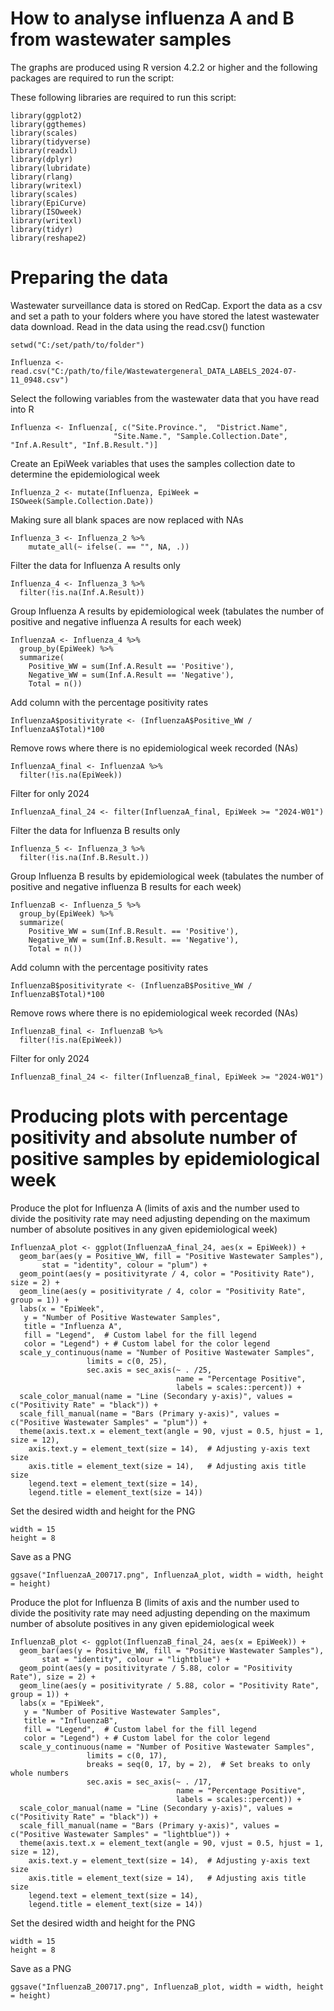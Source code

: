 # How to analyse influenza A and B from wastewater samples 

The graphs are produced using R version 4.2.2 or higher and the following packages are required to run the script:

These following libraries are required to run this script: 

    library(ggplot2)
    library(ggthemes)
    library(scales)
    library(tidyverse)
    library(readxl)
    library(dplyr)
    library(lubridate)
    library(rlang)
    library(writexl)
    library(scales)
    library(EpiCurve)
    library(ISOweek)
    library(writexl)
    library(tidyr)
    library(reshape2)

# Preparing the data 

Wastewater surveillance data is stored on RedCap. Export the data as a csv and set a path to your folders where you have stored the latest wastewater data download. Read in the data using the read.csv() function

    setwd("C:/set/path/to/folder")

    Influenza <- read.csv("C:/path/to/file/Wastewatergeneral_DATA_LABELS_2024-07-11_0948.csv")

Select the following variables from the wastewater data that you have read into R

    Influenza <- Influenza[, c("Site.Province.",  "District.Name",
                           "Site.Name.", "Sample.Collection.Date", "Inf.A.Result", "Inf.B.Result.")]

Create an EpiWeek variables that uses the samples collection date to determine the epidemiological week

    Influenza_2 <- mutate(Influenza, EpiWeek = ISOweek(Sample.Collection.Date))

Making sure all blank spaces are now replaced with NAs 

    Influenza_3 <- Influenza_2 %>%
        mutate_all(~ ifelse(. == "", NA, .))

Filter the data for Influenza A results only 
    
    Influenza_4 <- Influenza_3 %>%
      filter(!is.na(Inf.A.Result))

Group Influenza A results by epidemiological week (tabulates the number of positive and negative influenza A results for each week)

    InfluenzaA <- Influenza_4 %>%
      group_by(EpiWeek) %>%
      summarize(
        Positive_WW = sum(Inf.A.Result == 'Positive'),
        Negative_WW = sum(Inf.A.Result == 'Negative'),
        Total = n())

Add column with the percentage positivity rates
    
    InfluenzaA$positivityrate <- (InfluenzaA$Positive_WW / InfluenzaA$Total)*100        

Remove rows where there is no epidemiological week recorded (NAs)
    
    InfluenzaA_final <- InfluenzaA %>%
      filter(!is.na(EpiWeek))

Filter for only 2024

    InfluenzaA_final_24 <- filter(InfluenzaA_final, EpiWeek >= "2024-W01")  
        
Filter the data for Influenza B results only

    Influenza_5 <- Influenza_3 %>%
      filter(!is.na(Inf.B.Result.))

Group Influenza B results by epidemiological week (tabulates the number of positive and negative influenza B results for each week)

    InfluenzaB <- Influenza_5 %>%
      group_by(EpiWeek) %>%
      summarize(
        Positive_WW = sum(Inf.B.Result. == 'Positive'),
        Negative_WW = sum(Inf.B.Result. == 'Negative'),
        Total = n())

Add column with the percentage positivity rates

    InfluenzaB$positivityrate <- (InfluenzaB$Positive_WW / InfluenzaB$Total)*100

Remove rows where there is no epidemiological week recorded (NAs)

    InfluenzaB_final <- InfluenzaB %>%
      filter(!is.na(EpiWeek))

Filter for only 2024

    InfluenzaB_final_24 <- filter(InfluenzaB_final, EpiWeek >= "2024-W01")  

# Producing plots with percentage positivity and absolute number of positive samples by epidemiological week

Produce the plot for Influenza A (limits of axis and the number used to divide the positivity rate may need adjusting depending on the maximum number of absolute positives in any given epidemiological week)

    InfluenzaA_plot <- ggplot(InfluenzaA_final_24, aes(x = EpiWeek)) +
      geom_bar(aes(y = Positive_WW, fill = "Positive Wastewater Samples"), 
           stat = "identity", colour = "plum") +
      geom_point(aes(y = positivityrate / 4, color = "Positivity Rate"), size = 2) +
      geom_line(aes(y = positivityrate / 4, color = "Positivity Rate", group = 1)) +
      labs(x = "EpiWeek", 
       y = "Number of Positive Wastewater Samples", 
       title = "Influenza A",
       fill = "Legend",  # Custom label for the fill legend
       color = "Legend") + # Custom label for the color legend
      scale_y_continuous(name = "Number of Positive Wastewater Samples", 
                     limits = c(0, 25),
                     sec.axis = sec_axis(~ . /25, 
                                         name = "Percentage Positive", 
                                         labels = scales::percent)) +
      scale_color_manual(name = "Line (Secondary y-axis)", values = c("Positivity Rate" = "black")) +
      scale_fill_manual(name = "Bars (Primary y-axis)", values = c("Positive Wastewater Samples" = "plum")) +
      theme(axis.text.x = element_text(angle = 90, vjust = 0.5, hjust = 1, size = 12),  
        axis.text.y = element_text(size = 14),  # Adjusting y-axis text size
        axis.title = element_text(size = 14),   # Adjusting axis title size
        legend.text = element_text(size = 14),  
        legend.title = element_text(size = 14))

Set the desired width and height for the PNG 

    width = 15
    height = 8

Save as a PNG

    ggsave("InfluenzaA_200717.png", InfluenzaA_plot, width = width, height = height)

Produce the plot for Influenza B (limits of axis and the number used to divide the positivity rate may need adjusting depending on the maximum number of absolute positives in any given epidemiological week

    InfluenzaB_plot <- ggplot(InfluenzaB_final_24, aes(x = EpiWeek)) +
      geom_bar(aes(y = Positive_WW, fill = "Positive Wastewater Samples"), 
           stat = "identity", colour = "lightblue") +
      geom_point(aes(y = positivityrate / 5.88, color = "Positivity Rate"), size = 2) +
      geom_line(aes(y = positivityrate / 5.88, color = "Positivity Rate", group = 1)) +
      labs(x = "EpiWeek", 
       y = "Number of Positive Wastewater Samples", 
       title = "InfluenzaB",
       fill = "Legend",  # Custom label for the fill legend
       color = "Legend") + # Custom label for the color legend
      scale_y_continuous(name = "Number of Positive Wastewater Samples", 
                     limits = c(0, 17),
                     breaks = seq(0, 17, by = 2),  # Set breaks to only whole numbers
                     sec.axis = sec_axis(~ . /17, 
                                         name = "Percentage Positive", 
                                         labels = scales::percent)) +
      scale_color_manual(name = "Line (Secondary y-axis)", values = c("Positivity Rate" = "black")) +
      scale_fill_manual(name = "Bars (Primary y-axis)", values = c("Positive Wastewater Samples" = "lightblue")) +
      theme(axis.text.x = element_text(angle = 90, vjust = 0.5, hjust = 1, size = 12),  
        axis.text.y = element_text(size = 14),  # Adjusting y-axis text size
        axis.title = element_text(size = 14),   # Adjusting axis title size
        legend.text = element_text(size = 14),  
        legend.title = element_text(size = 14))

Set the desired width and height for the PNG 

    width = 15
    height = 8        

Save as a PNG

    ggsave("InfluenzaB_200717.png", InfluenzaB_plot, width = width, height = height)
